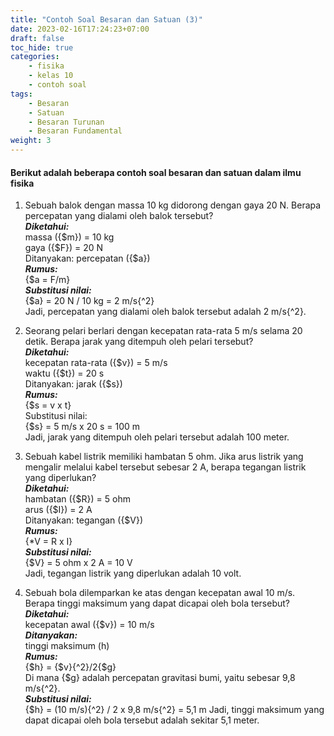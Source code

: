 ```yaml
---
title: "Contoh Soal Besaran dan Satuan (3)"
date: 2023-02-16T17:24:23+07:00
draft: false
toc_hide: true
categories:
    - fisika
    - kelas 10
    - contoh soal
tags:
    - Besaran
    - Satuan
    - Besaran Turunan
    - Besaran Fundamental
weight: 3
---
```


#### Berikut adalah beberapa contoh soal besaran dan satuan dalam ilmu fisika

1. Sebuah balok dengan massa 10 kg didorong dengan gaya 20 N. Berapa percepatan yang dialami oleh balok tersebut?\
***Diketahui:***\
massa ({$m}) = 10 kg\
gaya ({$F}) = 20 N\
Ditanyakan: percepatan ({$a})\
***Rumus:***\
{$a = F/m}\
***Substitusi nilai:***\
{$a} = 20 N / 10 kg = 2 m/s{^2}\
Jadi, percepatan yang dialami oleh balok tersebut adalah 2 m/s{^2}.

2. Seorang pelari berlari dengan kecepatan rata-rata 5 m/s selama 20 detik. Berapa jarak yang ditempuh oleh pelari tersebut?\
***Diketahui:***\
kecepatan rata-rata ({$v}) = 5 m/s\
waktu ({$t}) = 20 s\
Ditanyakan: jarak ({$s})\
***Rumus:***\
{$s = v x t}\
Substitusi nilai:\
{$s} = 5 m/s x 20 s = 100 m\
Jadi, jarak yang ditempuh oleh pelari tersebut adalah 100 meter.

3. Sebuah kabel listrik memiliki hambatan 5 ohm. Jika arus listrik yang mengalir melalui kabel tersebut sebesar 2 A, berapa tegangan listrik yang diperlukan?\
***Diketahui:***\
hambatan ({$R}) = 5 ohm\
arus ({$I}) = 2 A\
Ditanyakan: tegangan ({$V})\
***Rumus:***\
{*V = R x I}\
***Substitusi nilai:***\
{$V} = 5 ohm x 2 A = 10 V\
Jadi, tegangan listrik yang diperlukan adalah 10 volt.

4. Sebuah bola dilemparkan ke atas dengan kecepatan awal 10 m/s. Berapa tinggi maksimum yang dapat dicapai oleh bola tersebut?\
***Diketahui:***\
kecepatan awal ({$v}) = 10 m/s\
***Ditanyakan:***\
tinggi maksimum (h)\
***Rumus:***\
{$h} = {$v}{^2}/2{$g}\
Di mana {$g} adalah percepatan gravitasi bumi, yaitu sebesar 9,8 m/s{^2}.\
***Substitusi nilai:***\
{$h} = (10 m/s){^2} / 2 x 9,8 m/s{^2} = 5,1 m
Jadi, tinggi maksimum yang dapat dicapai oleh bola tersebut adalah sekitar 5,1 meter.
